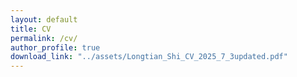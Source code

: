 ```yaml
---
layout: default
title: CV
permalink: /cv/
author_profile: true
download_link: "../assets/Longtian_Shi_CV_2025_7_3updated.pdf"
---
```

